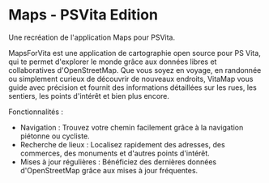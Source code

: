 # Maps - PSVita Edition
Une recréation de l'application Maps pour PSVita.

MapsForVita est une application de cartographie open source pour PS Vita, qui te permet d'explorer le monde grâce aux données libres et collaboratives d'OpenStreetMap. Que vous soyez en voyage, en randonnée ou simplement curieux de découvrir de nouveaux endroits, VitaMap vous guide avec précision et fournit des informations détaillées sur les rues, les sentiers, les points d'intérêt et bien plus encore.

Fonctionnalités :

- Navigation : Trouvez votre chemin facilement grâce à la navigation piétonne ou cycliste.
- Recherche de lieux : Localisez rapidement des adresses, des commerces, des monuments et d'autres points d'intérêt.
- Mises à jour régulières : Bénéficiez des dernières données d'OpenStreetMap grâce aux mises à jour fréquentes.
